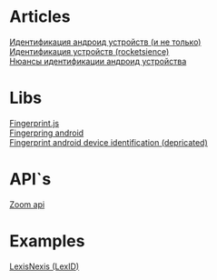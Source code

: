 # Articles
<a href="https://habr.com/ru/post/534270/">Идентификация андроид устройств (и не только)</a></br>
<a href="https://www.hindawi.com/journals/scn/2019/6045251/">Идентификация устройств (rocketsience)</a></br>
<a href="https://habr.com/ru/post/434726/">Нюансы идентификации андроид устройства</a>

# Libs
<a href="https://github.com/fingerprintjs/fingerprintjs">Fingerprint.js</a></br>
<a href="https://github.com/fingerprintjs/fingerprint-android">Fingerpring android</a></br>
<a href="https://github.com/thomashaertel/android-device-identification">Fingerprint android device identification (depricated)</a>

# API\`s
<a href="https://marketplace.zoom.us/docs/api-reference/zoom-api">Zoom api</a>

# Examples
<a href="https://risk.lexisnexis.com/global/en/our-technology">LexisNexis (LexID)</a>
